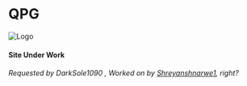 # QPG

![Logo](https://imgur.com/sHikgMm)

#### Site Under Work

###### Requested by DarkSole1090 , Worked on by [Shreyanshnarwe1](https://github.com/Shreyanshnarwe1), right?
